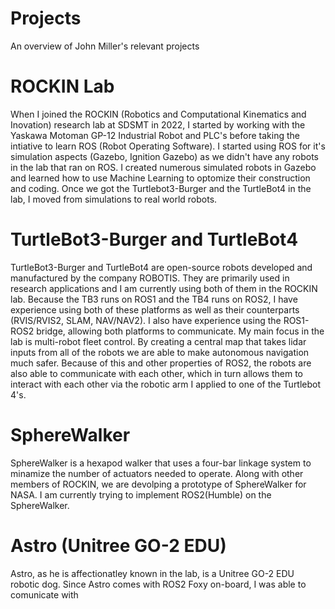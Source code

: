 # Projects
An overview of John Miller's relevant projects

# ROCKIN Lab
When I joined the ROCKIN (Robotics and Computational Kinematics and Inovation) research lab at SDSMT in 2022, I started by working with the Yaskawa Motoman GP-12 Industrial Robot and PLC's before taking the intiative to learn ROS (Robot Operating Software). I started using ROS for it's simulation aspects (Gazebo, Ignition Gazebo) as we didn't have any robots in the lab that ran on ROS. I created numerous simulated robots in Gazebo and learned how to use Machine Learning to optomize their construction and coding. Once we got the Turtlebot3-Burger and the TurtleBot4 in the lab, I moved from simulations to real world robots.

# TurtleBot3-Burger and TurtleBot4
TurtleBot3-Burger and TurtleBot4 are open-source robots developed and manufactured by the company ROBOTIS. They are primarily used in research applications and I am currently using both of them in the ROCKIN lab. Because the TB3 runs on ROS1 and the TB4 runs on ROS2, I have experience using both of these platforms as well as their counterparts (RVIS/RVIS2, SLAM, NAV/NAV2). I also have experience using the ROS1-ROS2 bridge, allowing both platforms to communicate. My main focus in the lab is multi-robot fleet control. By creating a central map that takes lidar inputs from all of the robots we are able to make autonomous navigation much safer. Because of this and other properties of ROS2, the robots are also able to communicate with each other, which in turn allows them to interact with each other via the robotic arm I applied to one of the Turtlebot 4's.

# SphereWalker
SphereWalker is a hexapod walker that uses a four-bar linkage system to minamize the number of actuators needed to operate. Along with other members of ROCKIN, we are devolping a prototype of SphereWalker for NASA. I am currently trying to implement ROS2(Humble) on the SphereWalker.

# Astro (Unitree GO-2 EDU)
Astro, as he is affectionatley known in the lab, is a Unitree GO-2 EDU robotic dog. Since Astro comes with ROS2 Foxy on-board, I was able to comunicate with 


